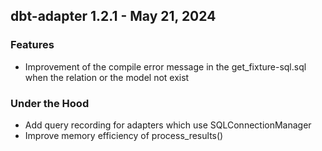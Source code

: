 ## dbt-adapter 1.2.1 - May 21, 2024

### Features

* Improvement of the compile error message in the get_fixture-sql.sql when the relation or the model not exist

### Under the Hood

* Add query recording for adapters which use SQLConnectionManager
* Improve memory efficiency of process_results()

